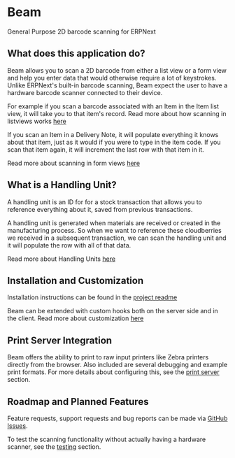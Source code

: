 # Beam

General Purpose 2D barcode scanning for ERPNext

## What does this application do?

Beam allows you to scan a 2D barcode from either a list view or a form view and help you enter data that would otherwise require a lot of keystrokes. Unlike ERPNext's built-in barcode scanning, Beam expect the user to have a hardware barcode scanner connected to their device.

For example if you scan a barcode associated with an Item in the Item list view, it will take you to that item's record. Read more about how scanning in listviews works [here](./list.md)

If you scan an Item in a Delivery Note, it will populate everything it knows about that item, just as it would if you were to type in the item code. If you scan that item again, it will increment the last row with that item in it.

Read more about scanning in form views [here](./form.md)

## What is a Handling Unit?

A handling unit is an ID for for a stock transaction that allows you to reference everything about it, saved from previous transactions.

A handling unit is generated when materials are received or created in the manufacturing process. So when we want to reference these cloudberries we received in a subsequent transaction, we can scan the handling unit and it will populate the row with all of that data.

Read more about Handling Units [here](./handling_unit.md)


## Installation and Customization

Installation instructions can be found in the [project readme](https://github.com/agritheory/beam)

Beam can be extended with custom hooks both on the server side and in the client. Read more about customization [here](./hooks.md)

## Print Server Integration

Beam offers the ability to print to raw input printers like Zebra printers directly from the browser. Also included are several debugging and example print formats. For more details about configuring this, see the [print server](./print_server.md) section. 

## Roadmap and Planned Features

Feature requests, support requests and bug reports can be made via [GitHub Issues](https://github.com/agritheory/beam/issues).

To test the scanning functionality without actually having a hardware scanner, see the [testing](./testing.md) section.